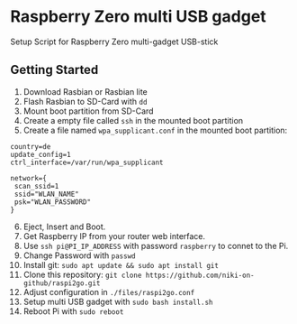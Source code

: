 # Raspberry Zero multi USB gadget

Setup Script for Raspberry Zero multi-gadget USB-stick

## Getting Started

1. Download Rasbian or Rasbian lite
2. Flash Rasbian to SD-Card with `dd`
3. Mount boot partition from SD-Card
4. Create a empty file called `ssh` in the mounted boot partition
5. Create a file named `wpa_supplicant.conf` in the mounted boot partition:

```
country=de
update_config=1
ctrl_interface=/var/run/wpa_supplicant

network={
 scan_ssid=1
 ssid="WLAN_NAME"
 psk="WLAN_PASSWORD"
}
```

6. Eject, Insert and Boot.
7. Get Raspberry IP from your router web interface.
8. Use `ssh pi@PI_IP_ADDRESS` with password `raspberry` to connet to the Pi.
9. Change Password with `passwd`
10. Install git: `sudo apt update && sudo apt install git`
11. Clone this repository: `git clone https://github.com/niki-on-github/raspi2go.git`
12. Adjust configuration in `./files/raspi2go.conf`
13. Setup multi USB gadget with `sudo bash install.sh`
14. Reboot Pi with `sudo reboot`
